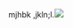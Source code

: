 mjhbk ,jkln;l.![](https://drive.google.com/file/d/0Bxm4qB-8y0CDWGhJQlN6akFMa0tZdTE2RHFfbkR4bTBiWEhF/view)